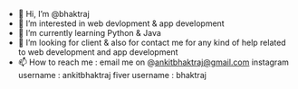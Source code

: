 - 👋 Hi, I’m @bhaktraj
- 👀 I’m interested in web devlopment & app development
- 🌱 I’m currently learning Python & Java
- 💞️ I’m looking for client & also for contact me for any kind of help related to web development and app development
- 📫 How to reach me : email me on @ankitbhaktraj@gmail.com
                        instagram username :  ankitbhaktraj
                        fiver username :      bhaktraj

<!---
bhaktraj/bhaktraj is a ✨ special ✨ repository because its `README.md` (this file) appears on your GitHub profile.
You can click the Preview link to take a look at your changes.
--->
